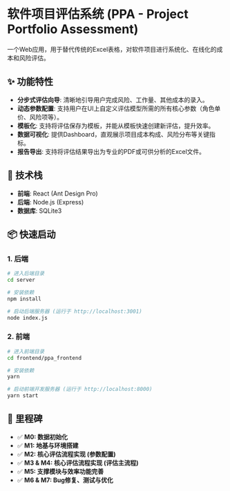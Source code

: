 # 软件项目评估系统 (PPA - Project Portfolio Assessment)

一个Web应用，用于替代传统的Excel表格，对软件项目进行系统化、在线化的成本和风险评估。

## ✨ 功能特性

- **分步式评估向导**: 清晰地引导用户完成风险、工作量、其他成本的录入。
- **动态参数配置**: 支持用户在UI上自定义评估模型所需的所有核心参数（角色单价、风险项等）。
- **模板化**: 支持将评估保存为模板，并能从模板快速创建新评估，提升效率。
- **数据可视化**: 提供Dashboard，直观展示项目成本构成、风险分布等关键指标。
- **报告导出**: 支持将评估结果导出为专业的PDF或可供分析的Excel文件。

## 🚀 技术栈

- **前端**: React (Ant Design Pro)
- **后端**: Node.js (Express)
- **数据库**: SQLite3

## 📦 快速启动

### 1. 后端

```bash
# 进入后端目录
cd server

# 安装依赖
npm install

# 启动后端服务器 (运行于 http://localhost:3001)
node index.js
```

### 2. 前端

```bash
# 进入前端目录
cd frontend/ppa_frontend

# 安装依赖
yarn

# 启动前端开发服务器 (运行于 http://localhost:8000)
yarn start
```

## 📝 里程碑

- ✅ **M0: 数据初始化**
- ✅ **M1: 地基与环境搭建**
- ✅ **M2: 核心评估流程实现 (参数配置)**
- ✅ **M3 & M4: 核心评估流程实现 (评估主流程)**
- ✅ **M5: 支撑模块与效率功能完善**
- ✅ **M6 & M7: Bug修复、测试与优化**